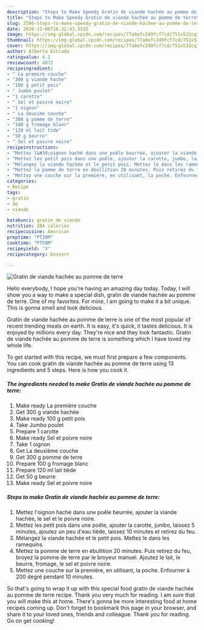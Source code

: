 ```yaml
---
description: "Steps to Make Speedy Gratin de viande hachée au pomme de terre"
title: "Steps to Make Speedy Gratin de viande hachée au pomme de terre"
slug: 2596-steps-to-make-speedy-gratin-de-viande-hachee-au-pomme-de-terre
date: 2020-12-06T16:31:43.353Z
image: https://img-global.cpcdn.com/recipes/77a8efc249fcf7cd/751x532cq70/gratin-de-viande-hachee-au-pomme-de-terre-photo-principale-de-la-recette.jpg
thumbnail: https://img-global.cpcdn.com/recipes/77a8efc249fcf7cd/751x532cq70/gratin-de-viande-hachee-au-pomme-de-terre-photo-principale-de-la-recette.jpg
cover: https://img-global.cpcdn.com/recipes/77a8efc249fcf7cd/751x532cq70/gratin-de-viande-hachee-au-pomme-de-terre-photo-principale-de-la-recette.jpg
author: Alberta Estrada
ratingvalue: 4.1
reviewcount: 4072
recipeingredient:
- " La premire couche"
- "300 g viande hache"
- "100 g petit pois"
- " Jumbo poulet"
- "1 carotte"
- " Sel et poivre noire"
- "1 oignon"
- " La deuxime couche"
- "300 g pomme de terre"
- "100 g fromage blanc"
- "120 ml lait tide"
- "50 g beurre"
- " Sel et poivre noire"
recipeinstructions:
- "Mettez l&#39;oignon haché dans une poêle beurrée, ajouter la viande hachée, le sel et le poivre noire."
- "Mettez les petit pois dans une poêle, ajouter la carotte, jumbo, laissez 5 minutes, ajoutez un peu d&#39;eau tiède, laissez 10 minutes et retirez du feu."
- "Mélangez la viande hachée et le petit pois. Mettez le dans les ramequins."
- "Mettez la pomme de terre en ébullition 20 minutes. Puis retirez du feu, broyez la pomme de terre par le broyeur manuel. Ajoutez le lait, le beurre, fromage, le sel et poivre noire."
- "Mettez une couche sur la première, en utilisant, la poche. Enfourner à 200 degré pendant 10 minutes."
categories:
- Recipe
tags:
- gratin
- de
- viande

katakunci: gratin de viande 
nutrition: 204 calories
recipecuisine: American
preptime: "PT39M"
cooktime: "PT59M"
recipeyield: "3"
recipecategory: Dessert

---
```



![Gratin de viande hachée au pomme de terre](https://img-global.cpcdn.com/recipes/77a8efc249fcf7cd/751x532cq70/gratin-de-viande-hachee-au-pomme-de-terre-photo-principale-de-la-recette.jpg)

Hello everybody, I hope you're having an amazing day today. Today, I will show you a way to make a special dish, gratin de viande hachée au pomme de terre. One of my favorites. For mine, I am going to make it a bit unique. This is gonna smell and look delicious.

Gratin de viande hachée au pomme de terre is one of the most popular of recent trending meals on earth. It is easy, it's quick, it tastes delicious. It is enjoyed by millions every day. They're nice and they look fantastic. Gratin de viande hachée au pomme de terre is something which I have loved my whole life.




To get started with this recipe, we must first prepare a few components. You can cook gratin de viande hachée au pomme de terre using 13 ingredients and 5 steps. Here is how you cook it.

<!--inarticleads1-->

##### The ingredients needed to make Gratin de viande hachée au pomme de terre:

1. Make ready  La première couche
1. Get 300 g viande hachée
1. Make ready 100 g petit pois
1. Take  Jumbo poulet
1. Prepare 1 carotte
1. Make ready  Sel et poivre noire
1. Take 1 oignon
1. Get  La deuxième couche
1. Get 300 g pomme de terre
1. Prepare 100 g fromage blanc
1. Prepare 120 ml lait tiède
1. Get 50 g beurre
1. Make ready  Sel et poivre noire




<!--inarticleads2-->

##### Steps to make Gratin de viande hachée au pomme de terre:

1. Mettez l&#39;oignon haché dans une poêle beurrée, ajouter la viande hachée, le sel et le poivre noire.
1. Mettez les petit pois dans une poêle, ajouter la carotte, jumbo, laissez 5 minutes, ajoutez un peu d&#39;eau tiède, laissez 10 minutes et retirez du feu.
1. Mélangez la viande hachée et le petit pois. Mettez le dans les ramequins.
1. Mettez la pomme de terre en ébullition 20 minutes. Puis retirez du feu, broyez la pomme de terre par le broyeur manuel. Ajoutez le lait, le beurre, fromage, le sel et poivre noire.
1. Mettez une couche sur la première, en utilisant, la poche. Enfourner à 200 degré pendant 10 minutes.




So that's going to wrap it up with this special food gratin de viande hachée au pomme de terre recipe. Thank you very much for reading. I am sure that you will make this at home. There's gonna be more interesting food at home recipes coming up. Don't forget to bookmark this page in your browser, and share it to your loved ones, friends and colleague. Thank you for reading. Go on get cooking!
